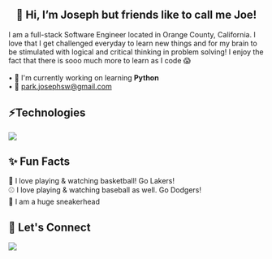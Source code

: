 <h2 align="center">
 👋 Hi, I’m Joseph but friends like to call me Joe!
 </h2>

<div>
I am a full-stack Software Engineer located in Orange County, California. I love that I get challenged everyday to learn new things and for my brain to be stimulated with logical and critical thinking in problem solving! I enjoy the fact that there is sooo much more to learn as I code 😱
</div>
<br/>
<div>
• 🌱 I'm currently working on learning <b>Python</b><br/>
• 📧 <a href="mailto:park.josephsw@gmail.com"> park.josephsw@gmail.com</a> <br/>
</div>

 <h2>⚡Technologies</h2>
  <p>
  <a href="https://skillicons.dev">
    <img src="https://skillicons.dev/icons?i=js,react,html,css,nodejs,vscode,figma,docker,materialui,postgres,webpack,jquery,redux,aws&theme=light" />
  </a>
</p>

<h2>✨ Fun Facts</h2>   
<div>🏀 I love playing & watching basketball! Go Lakers!</div>
<div>⚾ I love playing & watching baseball as well. Go Dodgers!</div>
<div>👟 I am a huge sneakerhead</div>
  
<h2>🤝 Let's Connect</h2> 
<p>
  <a href="https://www.linkedin.com/in/josephswpark/">
    <img src="https://skillicons.dev/icons?i=linkedin" />
  </a>
</p>
  
<!---
josephswpark/josephswpark is a ✨ special ✨ repository because its `README.md` (this file) appears on your GitHub profile.
You can click the Preview link to take a look at your changes.
--->

